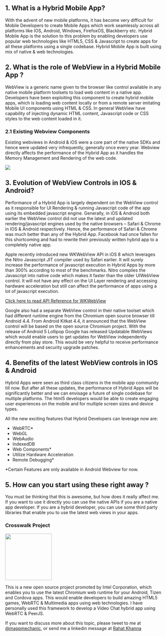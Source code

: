 ## 1. What is a Hybrid Mobile App?

With the advent of new mobile platforms, it has become very difficult for Mobile Developers to create Mobile Apps which work seamlessly across all platforms like IOS, Android, Windows, FirefoxOS, Blackberry etc. Hybrid Mobile App is the solution to this problem by enabling developers use popular web technologies like HTML5, CSS & Javascript to create apps for all these platforms using a single codebase. Hybrid Mobile App is built using mix of native & web technologies.

## 2. What is the role of WebView in a Hybrid Mobile App ?

WebView is a generic name given to the browser like control available in any native mobile platform toolsets to load web content in a native app. Developers have been exploiting this component to create hybrid mobile apps, which is loading web content locally or from a remote server imitating Mobile UI components using HTML & CSS. In general WebView have capability of injecting dynamic HTML content, Javascript code or CSS styles to the web content loaded in it.

### 2.1 Existing Webview Components 
Existing webviews in Android & iOS were a core part of the native SDKs and hence were updated very infrequently, generally once every year. Webview directly affects the performance of the Hybrid App as it handles the Memory Management and Rendering of the web code.

<img src="http://appsonmob.com/wp-content/uploads/2014/11/Screen-Shot-2014-11-21-at-5.39.55-pm-300x153.png" />

## 3. Evolution of WebView Controls in IOS & Android? 

Performance of a Hybrid App is largely dependent on the WebView control as it responsible for UI Rendering & running Javascript code of the app using its embedded javascript engine. Generally, in iOS & Android both earlier the WebView control did not use the latest and updated rendering/javascript engines used by the native browsers – Safari & Chrome in IOS & Android respectively. Hence, the performance of Safari & Chrome was much better than any of the Hybrid App. Facebook had once fallen for this shortcoming and had to rewrite their previously written hybrid app to a completely native app.

Apple recently introduced new WKWebView API in iOS 8 which leverages the Nitro Javascript JIT compiler used by Safari earlier. It will surely increase the performance of javascript execution in Hybrid Apps by more than 300% according to most of the benchmarks. Nitro compiles the Javascript into native code which makes it faster than the older UIWebView control. It will not have any effect on the UI Layer rendering and accessing hardware acceleration but still can affect the performance of apps using a lot of javascript execution.

<a href="https://developer.apple.com/library/prerelease/ios/documentation/WebKit/Reference/WKWebView_Ref/">Click here to read API Reference for WKWebView</a>

Google also had a separate WebView control in their native toolset which had different runtime engine from the Chromium open source browser till Android 4.4. From Android Kitkat 4.4, it announced that the WebView control will be based on the open source Chromium project. With the release of Android 5 Lollipop Google has released Updatable WebViews which would enable users to get updates for WebView independently directly from play store. This would be very helpful to receive performance enhancements and security upgrade patches.

## 4. Benefits of the latest WebView controls in IOS & Android 

Hybrid Apps were seen as third class citizens in the mobile app community till now. But after all these updates, the performance of Hybrid Apps will be significantly better and we can envisage a future of single codebase for multiple platforms. The html5 developers would be able to create engaging user experiences on the mobile and for multiple screen sizes and device types.

All the new exciting features that Hybrid Developers can leverage now are:
* WebRTC*
* WebGL
* WebAudio
* IndexedDB
* Web Components*
* Utilize Hardware Acceleration
* Remote Debugging*

*Certain Features are only available in Android Webview for now.

## 5. How can you start using these right away ?

You must be thinking that this is awesome, but how does it really affect me. If you want to use it directly you can use the native APIs if you are a native app developer. If you are a hybrid developer, you can use some third party libraries that enable you to use the latest web views in your apps.


### Crosswalk Project

<img src="https://crosswalk-project.org/assets/identity/crosswalkproject-logo-horizontal-dark.png" width="150px" >

This is a new open source project promoted by Intel Corporation, which enables you to use the latest Chromium web runtime for your Android, Tizen and Cordova apps. This would enable developers to build amazing HTML5 games, WebRTC & Multimedia apps using web technologies. I have personally used this framework to develop a Video Chat hybrid app using WebRTC & PeerJS.

If you want to discuss more about this topic, please tweet to me at <a href="http://twitter.com/mappmechanic">@mappmechanic</a>, or send me a linkedin message at <a href="http://linkedin.com/in/rahatkh">Rahat Khanna</a>


